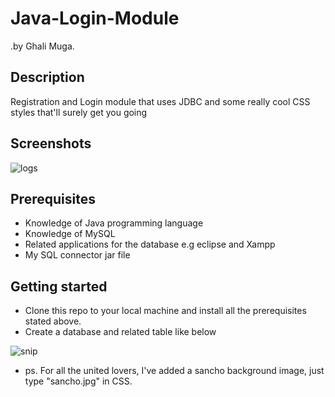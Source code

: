 # Java-Login-Module
.by Ghali Muga.
## Description
Registration and Login module that uses JDBC and some really cool CSS styles that'll surely get you going
## Screenshots
![logs](https://user-images.githubusercontent.com/98480075/151369199-e8ecf81c-db66-456d-96b2-3660912332f4.JPG)
## Prerequisites
- Knowledge of Java programming language
- Knowledge of MySQL
- Related applications for the database e.g eclipse and Xampp
- My SQL connector jar file
## Getting started
- Clone this repo to your local machine and install all the prerequisites stated above.
- Create a database and related table like below

![snip](https://user-images.githubusercontent.com/98480075/151368520-9f688dd6-8828-4c90-bdfd-c9ca8a564da7.JPG)

- ps. For all the united lovers, I've added a sancho background image, just type "sancho.jpg"  in CSS.
